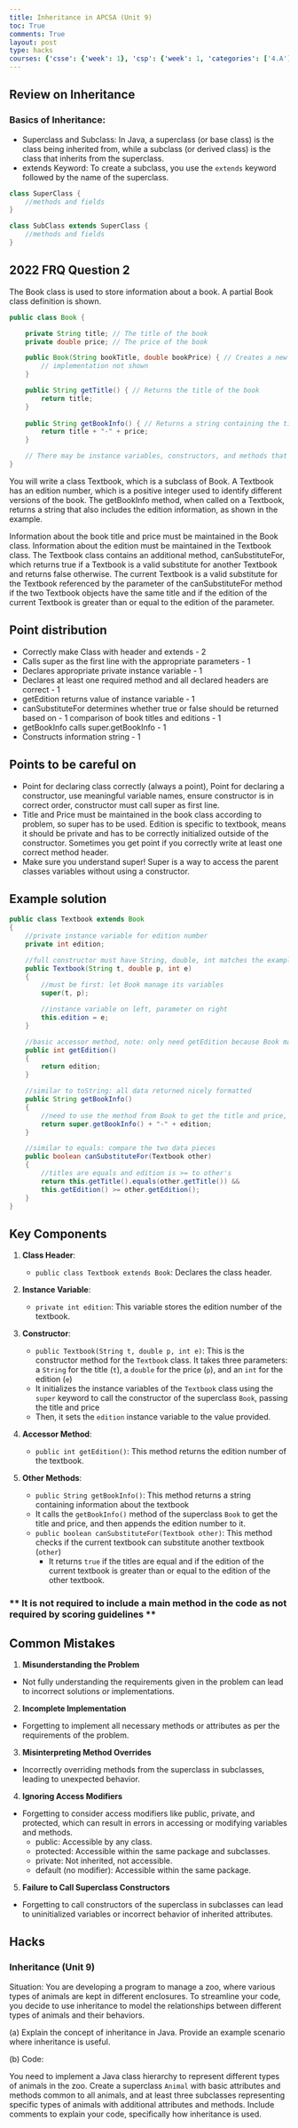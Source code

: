 ```yaml
---
title: Inheritance in APCSA (Unit 9)
toc: True
comments: True
layout: post
type: hacks
courses: {'csse': {'week': 1}, 'csp': {'week': 1, 'categories': ['4.A']}, 'csa': {'week': 0}, 'labnotebook': {'week': 3}}
---
```


## Review on Inheritance

### Basics of Inheritance:
- Superclass and Subclass: In Java, a superclass (or base class) is the class being inherited from, while a subclass (or derived class) is the class that inherits from the superclass.
- extends Keyword: To create a subclass, you use the `extends` keyword followed by the name of the superclass.


```Java
class SuperClass {
    //methods and fields  
}

class SubClass extends SuperClass {  
    //methods and fields  
}  
```

## 2022 FRQ Question 2

The Book class is used to store information about a book. A partial Book class definition is shown.



```Java
public class Book { 

    private String title; // The title of the book
    private double price; // The price of the book

    public Book(String bookTitle, double bookPrice) { // Creates a new Book with given title and price
        // implementation not shown
    } 

    public String getTitle() { // Returns the title of the book
        return title; 
    } 
    
    public String getBookInfo() { // Returns a string containing the title and price of the Book
        return title + "-" + price; 
    } 

    // There may be instance variables, constructors, and methods that are not shown.
} 
```


You will write a class Textbook, which is a subclass of Book. A Textbook has an edition number, which is a positive integer used to identify different versions of the
book. The getBookInfo method, when called on a Textbook, returns a string that also includes the edition information, as shown in the example.


Information about the book title and price must be maintained in the Book class. Information about the edition must be maintained in the Textbook class. The Textbook class contains an additional method, canSubstituteFor, which returns true if
a Textbook is a valid substitute for another Textbook and returns false otherwise. The current Textbook is a valid substitute for the Textbook referenced by the parameter of the canSubstituteFor method if the two Textbook objects have the same title and if the edition of the current Textbook is greater than or equal to the edition of the parameter.

## Point distribution

- Correctly make Class with header and extends - 2
- Calls super as the first line with the appropriate parameters - 1
- Declares appropriate private instance variable - 1
- Declares at least one required method and all declared headers are correct - 1
- getEdition returns value of instance variable - 1 
- canSubstituteFor determines whether true or false should be returned based on - 1 comparison of book titles and editions - 1
- getBookInfo calls super.getBookInfo - 1
- Constructs information string - 1


## Points to be careful on

- Point for declaring class correctly (always a point), Point for declaring a constructor, use meaningful variable names, ensure constructor is in correct order, constructor must call super as first line. 
- Title and Price must be maintained in the book class according to problem, so super has to be used. Edition is specific to textbook, means it should be private and has to be correctly initialized outside of the constructor. Sometimes you get point if you correctly write at least one correct method header. 
- Make sure you understand super! Super is a way to access the parent classes variables without using a constructor.

## Example solution


```Java
public class Textbook extends Book
{
    //private instance variable for edition number
    private int edition;

    //full constructor must have String, double, int matches the examples given in table
    public Textbook(String t, double p, int e)
    {
        //must be first: let Book manage its variables
        super(t, p);

        //instance variable on left, parameter on right
        this.edition = e;
    }

    //basic accessor method, note: only need getEdition because Book manages the others
    public int getEdition()
    {
        return edition;
    }

    //similar to toString: all data returned nicely formatted
    public String getBookInfo()
    {
        //need to use the method from Book to get the title and price, then concatenate the edition
        return super.getBookInfo() + "-" + edition;
    }

    //similar to equals: compare the two data pieces
    public boolean canSubstituteFor(Textbook other)
    {
        //titles are equals and edition is >= to other's
        return this.getTitle().equals(other.getTitle()) &&
        this.getEdition() >= other.getEdition();
    }
}
```

## Key Components

1. **Class Header**:
   - `public class Textbook extends Book`: Declares the class header.

2. **Instance Variable**:
    - `private int edition`: This variable stores the edition number of the textbook.

3. **Constructor**:
    - `public Textbook(String t, double p, int e)`: This is the constructor method for the `Textbook` class. It takes three parameters: a `String` for the title (`t`), a `double` for the price (`p`), and an `int` for the edition (`e`)
    - It initializes the instance variables of the `Textbook` class using the `super` keyword to call the constructor of the superclass `Book`, passing the title and price
    - Then, it sets the `edition` instance variable to the value provided.

4. **Accessor Method**:
    - `public int getEdition()`: This method returns the edition number of the textbook.

5. **Other Methods**:
    - `public String getBookInfo()`: This method returns a string containing information about the textbook
    - It calls the `getBookInfo()` method of the superclass `Book` to get the title and price, and then appends the edition number to it.
    - `public boolean canSubstituteFor(Textbook other)`: This method checks if the current textbook can substitute another textbook (`other`)
      - It returns `true` if the titles are equal and if the edition of the current textbook is greater than or equal to the edition of the other textbook.
  


### ** It is not required to include a main method in the code as not required by scoring guidelines **

## Common Mistakes

1. **Misunderstanding the Problem**
- Not fully understanding the requirements given in the problem can lead to incorrect solutions or implementations.

2. **Incomplete Implementation**
- Forgetting to implement all necessary methods or attributes as per the requirements of the problem.

3. **Misinterpreting Method Overrides**
- Incorrectly overriding methods from the superclass in subclasses, leading to unexpected behavior.

4. **Ignoring Access Modifiers**
- Forgetting to consider access modifiers like public, private, and protected, which can result in errors in accessing or modifying variables and methods.
    - public: Accessible by any class.
    - protected: Accessible within the same package and subclasses.
    - private: Not inherited, not accessible.
    - default (no modifier): Accessible within the same package.

5. **Failure to Call Superclass Constructors**
- Forgetting to call constructors of the superclass in subclasses can lead to uninitialized variables or incorrect behavior of inherited attributes.

## Hacks
### Inheritance (Unit 9)

Situation: You are developing a program to manage a zoo, where various types of animals are kept in different enclosures. To streamline your code, you decide to use inheritance to model the relationships between different types of animals and their behaviors.

(a) Explain the concept of inheritance in Java. Provide an example scenario where inheritance is useful.

(b) Code:

You need to implement a Java class hierarchy to represent different types of animals in the zoo. Create a superclass `Animal` with basic attributes and methods common to all animals, and at least three subclasses representing specific types of animals with additional attributes and methods. Include comments to explain your code, specifically how inheritance is used.
